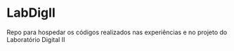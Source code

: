 # LabDigII
Repo para hospedar os códigos realizados nas experiências e no projeto do Laboratório Digital II
